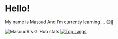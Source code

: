 # Hello! 
My name is Masoud And
I’m currently learning ... 😉🤕


![MasoudR's GitHub stats](https://github-readme-stats.vercel.app/api?username=MasoudRabiee&count_private=true&show_icons=true&theme=dracula&bg_color=DEG,2C5364,203A43,0F2027)
[![Top Langs](https://github-readme-stats.vercel.app/api/top-langs/?username=MasoudRabiee&theme=dracula&bg_color=DEG,16222A,3A6073)](https://github.com/MasoudRabiee/github-readme-stats)




<!--
**MasoudRabiee/MasoudRabiee** is a ✨ _special_ ✨ repository because its `README.md` (this file) appears on your GitHub profile.

Here are some ideas to get you started:

- 🔭 I’m currently working on ...
- 🌱 I’m currently learning ...
- 👯 I’m looking to collaborate on ...
- 🤔 I’m looking for help with ...
- 💬 Ask me about ...
- 📫 How to reach me: ...
- 😄 Pronouns: ...
- ⚡ Fun fact: ...
-->
